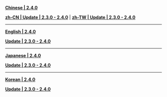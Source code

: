 **[Chinese | 2.4.0](https://autopatchos.starrails.com/client/download/20240719103540_r670trRHzhCRTAiW/PC/Chinese.zip)**

**[zh-CN | Update | 2.3.0 - 2.4.0](https://autopatchos.starrails.com/client/diff/hkrpg_global/audio_zh-cn_2.3.0_2.4.0_hdiff_QfbbvbqbQgRHIYWB.zip)** | 
**[zh-TW | Update | 2.3.0 - 2.4.0](https://autopatchos.starrails.com/client/diff/hkrpg_global/audio_zh-tw_2.3.0_2.4.0_hdiff_OujSdoVCbKYJxfBE.zip)**

---

**[English | 2.4.0](https://autopatchos.starrails.com/client/download/20240719103540_r670trRHzhCRTAiW/PC/English.zip)**

**[Update | 2.3.0 - 2.4.0](https://autopatchos.starrails.com/client/diff/hkrpg_global/audio_en-us_2.3.0_2.4.0_hdiff_sOsaVOAnBhUktuwc.zip)**

---

**[Japanese | 2.4.0](https://autopatchos.starrails.com/client/download/20240719103540_r670trRHzhCRTAiW/PC/Japanese.zip)**

**[Update | 2.3.0 - 2.4.0](https://autopatchos.starrails.com/client/diff/hkrpg_global/audio_ja-jp_2.3.0_2.4.0_hdiff_ZHDOShRDwKxftYci.zip)**

---

**[Korean | 2.4.0](https://autopatchos.starrails.com/client/download/20240719103540_r670trRHzhCRTAiW/PC/Korean.zip)**

**[Update | 2.3.0 - 2.4.0](https://autopatchos.starrails.com/client/diff/hkrpg_global/audio_ko-kr_2.3.0_2.4.0_hdiff_ZnYscnzRRlIuEyRb.zip)**
